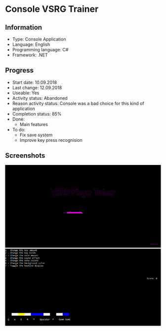 # Console VSRG Trainer
 
## Information
- Type: Console Application
- Language: English
- Programming language: C#
- Framework: .NET
	
	
## Progress
- Start date: 10.09.2018
- Last change: 12.09.2018
- Useable: Yes
- Activity status: Abandoned
- Reason activity status: Console was a bad choice for this kind of application
- Completion status: 85%
- Done:
	- Main features
- To do:
	- Fix save system
	- Improve key press recognision


## Screenshots
![Loading Screen](https://raw.githubusercontent.com/Emanuel-de-Jong/Console-VSRG-Trainer/master/Screenshots/Loading%20Screen.png)
![In Game](https://raw.githubusercontent.com/Emanuel-de-Jong/Console-VSRG-Trainer/master/Screenshots/In%20Game.png)
